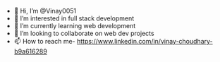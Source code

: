 - 👋 Hi, I’m @Vinay0051
- 👀 I’m interested in full stack development
- 🌱 I’m currently learning web development
- 💞️ I’m looking to collaborate on web dev projects
- 📫 How to reach me- https://www.linkedin.com/in/vinay-choudhary-b9a616289

<!---
Vinay0051/Vinay0051 is a ✨ special ✨ repository because its `README.md` (this file) appears on your GitHub profile.
You can click the Preview link to take a look at your changes.
--->
